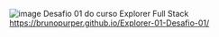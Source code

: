 ![image](https://github.com/brunopurper/Explorer-01-Desafio-01/assets/53791374/0becc04a-d6ce-43cc-872c-039b6fe49c9a)
Desafio 01 do curso Explorer Full Stack
https://brunopurper.github.io/Explorer-01-Desafio-01/
